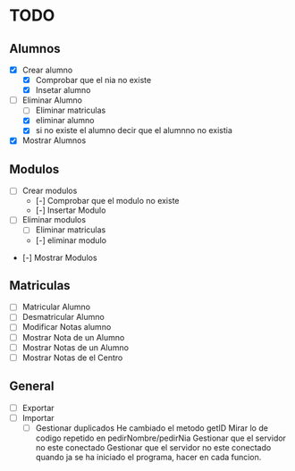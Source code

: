 # TODO
## Alumnos
- [x] Crear alumno
  - [x] Comprobar que el nia no existe
  - [x] Insetar alumno
- [ ] Eliminar Alumno
  - [ ] Eliminar matriculas
  - [x] eliminar alumno
  - [x] si no existe el alumno decir que el alumnno no existia
- [x] Mostrar Alumnos
## Modulos
- [ ] Crear modulos
  - [-] Comprobar que el modulo no existe
  - [-] Insertar Modulo
- [ ] Eliminar modulos
  - [ ] Eliminar matriculas
  - [-] eliminar modulo
- [-] Mostrar Modulos
## Matriculas
- [ ] Matricular Alumno
- [ ] Desmatricular Alumno
- [ ] Modificar Notas alumno
- [ ] Mostrar Nota de un Alumno
- [ ] Mostrar Notas de un Alumno
- [ ] Mostrar Notas de el Centro
## General
- [ ] Exportar
- [ ] Importar
  - [ ] Gestionar duplicados
He cambiado el metodo getID
Mirar lo de codigo repetido en pedirNombre/pedirNia
Gestionar que el servidor no este conectado
Gestionar que el servidor no este conectado quando ja se ha iniciado el programa, hacer en cada funcion.